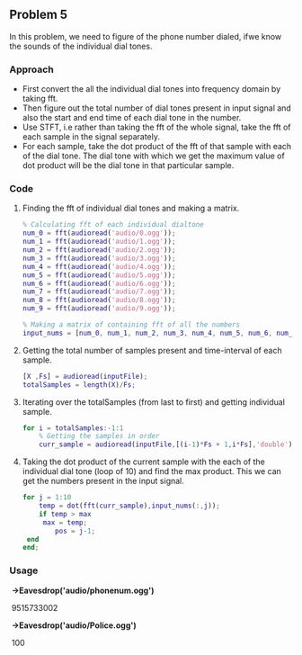 ## Problem 5

In this problem, we need to figure of the phone number dialed, ifwe know the sounds of the individual dial tones.

### Approach

- First convert the all the individual dial tones into frequency domain by taking fft.
- Then figure out the total number of dial tones present in input signal and also the start and end time of each dial tone in the number.
- Use STFT, i.e rather than taking the fft of the whole signal, take the fft of each sample in the signal separately. 
- For each sample, take the dot product of the fft of that sample with each of the dial tone. The dial tone with which we get the maximum value of dot product will be the dial tone in that particular sample. 

### Code

1. Finding the fft of individual dial tones and making a matrix.

    ```matlab
    % Calculating fft of each individual dialtone
    num_0 = fft(audioread('audio/0.ogg'));
    num_1 = fft(audioread('audio/1.ogg'));
    num_2 = fft(audioread('audio/2.ogg'));
    num_3 = fft(audioread('audio/3.ogg'));
    num_4 = fft(audioread('audio/4.ogg'));
    num_5 = fft(audioread('audio/5.ogg'));
    num_6 = fft(audioread('audio/6.ogg'));
    num_7 = fft(audioread('audio/7.ogg'));
    num_8 = fft(audioread('audio/8.ogg'));
    num_9 = fft(audioread('audio/9.ogg'));

    % Making a matrix of containing fft of all the numbers
    input_nums = [num_0, num_1, num_2, num_3, num_4, num_5, num_6, num_7, num_8, num_9];
    ```

2. Getting the total number of samples present and time-interval of each sample.

   ```matlab
   [X ,Fs] = audioread(inputFile);
   totalSamples = length(X)/Fs;
   ```

3. Iterating over the totalSamples (from last to first) and getting individual sample.

   ```matlab
   for i = totalSamples:-1:1
       % Getting the samples in order
       curr_sample = audioread(inputFile,[(i-1)*Fs + 1,i*Fs],'double')
   ```

4. Taking the dot product of the current sample with the each of the individual dial tone (loop of 10) and find the max product. This we can get the numbers present in the input signal.

   ```matlab
   for j = 1:10
       temp = dot(fft(curr_sample),input_nums(:,j));
       if temp > max
       	max = temp;
           pos = j-1;
   	end
   end;
   ```

### **Usage**

​	**->Eavesdrop('audio/phonenum.ogg')**

​	9515733002

​	**->Eavesdrop('audio/Police.ogg')** 

​	100